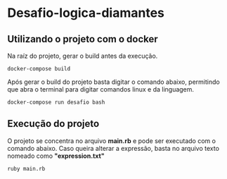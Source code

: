# Desafio-logica-diamantes

## Utilizando o projeto com o docker
Na raíz do projeto, gerar o build antes da execução.

```
docker-compose build
```

Após gerar o build do projeto basta digitar o comando abaixo, permitindo que abra o terminal para digitar comandos linux e da linguagem.

```
docker-compose run desafio bash
```

## Execução do projeto
O projeto se concentra no arquivo **main.rb** e pode ser executado com o comando abaixo. Caso queira alterar a expressão, basta no arquivo texto nomeado como **"expression.txt"**

```
ruby main.rb
```
